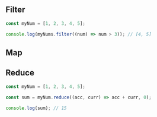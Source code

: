 ## Filter

```js
const myNum = [1, 2, 3, 4, 5];

console.log(myNums.filter((num) => num > 3)); // [4, 5]
```

## Map

## Reduce

```js
const myNum = [1, 2, 3, 4, 5];

const sum = myNum.reduce((acc, curr) => acc + curr, 0);

console.log(sum); // 15
```
